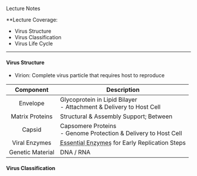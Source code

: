 Lecture Notes

**Lecture Coverage:
- Virus Structure
- Virus Classification
- Virus Life Cycle

---
#### **Virus Structure**
- Virion: Complete virus particle that requires host to reproduce

|    Component     | Description                                                                                                         |
| :--------------: | ------------------------------------------------------------------------------------------------------------------- |
|     Envelope     | Glycoprotein in Lipid Bilayer<br>- Attachment & Delivery to Host Cell                                               |
| Matrix Proteins  | Structural & Assembly Support; Between                                                                              |
|      Capsid      | Capsomere Proteins<br>- Genome Protection & Delivery to Host Cell                                                   |
|  Viral Enzymes   | <abbr Title="e.g. Reverse Transcriptase, Integrase & Protease">Essential Enzymes</abbr> for Early Replication Steps |
| Genetic Material | DNA / RNA                                                                                                           |


#### **Virus Classification**

